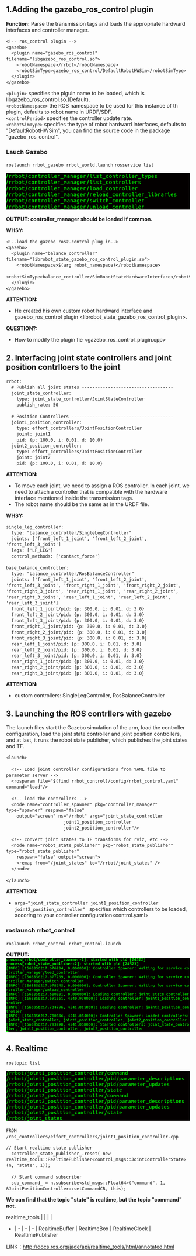 ## 1.Adding the gazebo_ros_control plugin

**Function:** Parse the transmission tags and loads the appropriate hardward interfaces and controller manager.

```
<!-- ros_control plugin -->
<gazebo>
  <plugin name="gazebo_ros_control" filename="libgazebo_ros_control.so">
    <robotNamespace>/rrbot</robotNamespace>
    <robotSimType>gazebo_ros_control/DefaultRobotHWSim</robotSimType>
  </plugin>
</gazebo>

```

`<plugin>` specifies the plguin name to be loaded, which is libgazebo_ros_control.so.(Default).</br>
`<robotNamespace>` the ROS namespace to be used for this instance of th plugin, defaults to robot name in URDF/SDF.</br>
`<controlPeriod>` specifies the controller update rate.</br>
`<robotSimType>` specifies the type of robot hardward interfaces, defaults to "DefaultRobotHWSim", you can find the source code in the package "gazebo_ros_control".
### Lauch Gazebo
`roslaunch rrbot_gazebo rrbot_world.launch`
`rosservice list`

![ls](assets/markdown-img-paste-20190723121824543.png)

**OUTPUT: controller_manager should be loaded if common.**


**WHSY:**
```
<!--load the gazebo rosz-control plug in-->
<gazebo>
  <plugin name="balance_controller" filename="librobot_state_gazebo_ros_control_plugin.so">
    <robotNamespace>$(arg robot_namespace)</robotNamespace>
    <robotSimType>balance_controller/SimRobotStateHardwareInterface</robotSimType>
  </plugin>
</gazebo>

```
**ATTENTION:**
- He created his own custom robot hardward interface <SimRobotStateHardwareInterface> and gazebo_ros_control plugin <librobot_state_gazebo_ros_control_plugin>.

**QUESTION?:**

- How to modify the plugin fie <gazebo_ros_control_plugin.cpp>

## 2. Interfacing joint state controllers and joint position contrlloers to the joint

```
rrbot:
  # Publish all joint states -----------------------------------
  joint_state_controller:
    type: joint_state_controller/JointStateController
    publish_rate: 50  

  # Position Controllers ---------------------------------------
  joint1_position_controller:
    type: effort_controllers/JointPositionController
    joint: joint1
    pid: {p: 100.0, i: 0.01, d: 10.0}
  joint2_position_controller:
    type: effort_controllers/JointPositionController
    joint: joint2
    pid: {p: 100.0, i: 0.01, d: 10.0}
```
**ATTENTION:**
- To move each joint, we need to assign a ROS controller. In each joint, we need to attach a controller that is compatible with the hardware interface mentioned inside the transmission tags.
- The robot name should be the same as in the URDF file.


**WHSY:**
```
single_leg_controller:
  type: "balance_controller/SingleLegController"
  joints: ['front_left_1_joint', 'front_left_2_joint', 'front_left_3_joint']
  legs: ['LF_LEG']
  control_methods: ['contact_force']

base_balance_controller:
  type: "balance_controller/RosBalanceController"
  joints: ['front_left_1_joint', 'front_left_2_joint', 'front_left_3_joint', 'front_right_1_joint', 'front_right_2_joint', 'front_right_3_joint', 'rear_right_1_joint', 'rear_right_2_joint', 'rear_right_3_joint', 'rear_left_1_joint', 'rear_left_2_joint', 'rear_left_3_joint']
  front_left_1_joint/pid: {p: 300.0, i: 0.01, d: 3.0}
  front_left_2_joint/pid: {p: 300.0, i: 0.01, d: 3.0}
  front_left_3_joint/pid: {p: 300.0, i: 0.01, d: 3.0}
  front_right_1_joint/pid: {p: 300.0, i: 0.01, d: 3.0}
  front_right_2_joint/pid: {p: 300.0, i: 0.01, d: 3.0}
  front_right_3_joint/pid: {p: 300.0, i: 0.01, d: 3.0}
  rear_left_1_joint/pid: {p: 300.0, i: 0.01, d: 3.0}
  rear_left_2_joint/pid: {p: 300.0, i: 0.01, d: 3.0}
  rear_left_3_joint/pid: {p: 300.0, i: 0.01, d: 3.0}
  rear_right_1_joint/pid: {p: 300.0, i: 0.01, d: 3.0}
  rear_right_2_joint/pid: {p: 300.0, i: 0.01, d: 3.0}
  rear_right_3_joint/pid: {p: 300.0, i: 0.01, d: 3.0}
```
**ATTENTION:**
- custom controllers: SingleLegController, RosBalanceController


## 3. Launching the ROS contrllers with gazebo

The launch files start the Gazebo simulation of the arm, load the controller configuration, load the joint state controller and joint position controllers, and at last, it runs the robot state publisher, which publishes the joint states and TF.

```
<launch>

  <!-- Load joint controller configurations from YAML file to parameter server -->
  <rosparam file="$(find rrbot_control)/config/rrbot_control.yaml" command="load"/>

  <!-- load the controllers -->
  <node name="controller_spawner" pkg="controller_manager" type="spawner" respawn="false"
	output="screen" ns="/rrbot" args="joint_state_controller
					  joint1_position_controller
					  joint2_position_controller"/>

  <!-- convert joint states to TF transforms for rviz, etc -->
  <node name="robot_state_publisher" pkg="robot_state_publisher" type="robot_state_publisher"
	respawn="false" output="screen">
    <remap from="/joint_states" to="/rrbot/joint_states" />
  </node>

</launch>

```
**ATTENTION:**
- `args="joint_state_controller joint1_position_controller joint2_position_controller" ` specifies which controllers to be loaded, accoring to your controller configuration<control.yaml>

### roslaunch rrbot_control
`roslaunch rrbot_control rrbot_control.launch`

**OUTPUT:**</br>
![](assets/markdown-img-paste-20190723124101382.png)
## 4. Realtime

`rostopic list`

![rostoic list](assets/markdown-img-paste-20190725094329137.png)

`FROM /ros_controllers/effort_controllers/joint1_position_controller.cpp`
```
// Start realtime state publisher
  controller_state_publisher_.reset( new realtime_tools::RealtimePublisher<control_msgs::JointControllerState>(n, "state", 1));

  // Start command subscriber
  sub_command_ = n.subscribe<std_msgs::Float64>("command", 1, &JointPositionController::setCommandCB, this);
```
**We can find that the topic "state" is realtime, but the topic "command" not.**


realtime_tools | |  | |
 - | - | - | - |
RealtimeBuffer | RealtimeBox | RealtimeClock | RealtimePublisher

LINK：http://docs.ros.org/jade/api/realtime_tools/html/annotated.html
